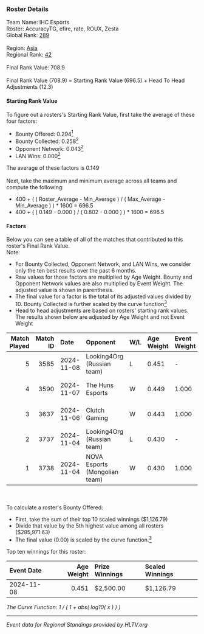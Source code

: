 ### Roster Details<br />
Team Name: IHC Esports<br />
Roster: AccuracyTG, efire, rate, ROUX, Zesta<br />
Global Rank: [289](../../standings_global_2025_02_28.md)<br />
<br />
Region: [Asia]( ../../standings_asia_2025_02_28.md)<br />
Regional Rank: [42]( ../../standings_asia_2025_02_28.md)<br />
<br />
Final Rank Value:  708.9<br />
<br />
Final Rank Value (708.9) = Starting Rank Value (696.5) + Head To Head Adjustments (12.3)<br />

#### Starting Rank Value<br />
To figure out a rosters's Starting Rank Value, first take the average of these four factors:<br />
- Bounty Offered: 0.294[<sup>1</sup>](#table2)
- Bounty Collected: 0.258[<sup>2</sup>](#table1)
- Opponent Network: 0.043[<sup>2</sup>](#table1)
- LAN Wins: 0.000[<sup>2</sup>](#table1)

The average of these factors is 0.149<br />
<br />
Next, take the maximum and minimum average across all teams and compute the following:<br />
- 400 + ( ( Roster_Average - Min_Average ) / ( Max_Average - Min_Average ) ) * 1600 = 696.5
- 400 + ( ( 0.149 - 0.000 ) / ( 0.802 - 0.000 ) ) * 1600 = 696.5


#### Factors<br />
Below you can see a table of all of the matches that contributed to this roster's Final Rank Value.<br />
Note:<br />

- For Bounty Collected, Opponent Network, and LAN Wins, we consider only the ten best results over the past 6 months.
- Raw values for those factors are multiplied by Age Weight. Bounty and Opponent Network values are also multiplied by Event Weight. The adjusted value is shown in parenthesis.
- The final value for a factor is the total of its adjusted values divided by 10. Bounty Collected is further scaled by the curve function[<sup>3</sup>](#curveFunction)
- Head to head adjustments are based on rosters' starting rank values. The results shown below are adjusted by Age Weight and not Event Weight
<span id="table1"></span><br />


| Match Played | Match ID | Date       | Opponent                      | W/L | Age Weight | Event Weight | Bounty Collected | Opponent Network | LAN Wins  | H2H Adj. | Roster                               |
| -: | -: | :- | :- | :- | :- | :- | :- | :- | :- | -: | :- |
|            5 |     3585 | 2024-11-08 | Looking4Org (Russian team)    | L   | 0.451      | -            | -                | -                | -         |    -4.45 | AccuracyTG, efire, rate, ROUX, Zesta |
|            4 |     3590 | 2024-11-07 | The Huns Esports              | W   | 0.449      | 1.000        | 0.029 (0.013)    | 0.854 (0.384)    | 0 (0.000) |    13.55 | AccuracyTG, efire, rate, ROUX, Zesta |
|            3 |     3637 | 2024-11-06 | Clutch Gaming                 | W   | 0.443      | 1.000        | 0.000 (0.000)    | 0.060 (0.027)    | 0 (0.000) |     5.23 | AccuracyTG, efire, rate, ROUX, Zesta |
|            2 |     3737 | 2024-11-04 | Looking4Org (Russian team)    | L   | 0.430      | -            | -                | -                | -         |    -4.28 | AccuracyTG, efire, rate, ROUX, Zesta |
|            1 |     3738 | 2024-11-04 | NOVA Esports (Mongolian team) | W   | 0.430      | 1.000        | 0.000 (0.000)    | 0.042 (0.018)    | 0 (0.000) |     2.29 | AccuracyTG, efire, rate, ROUX, Zesta |

<br />
<span id="table2"></span><br />
To calculate a roster's Bounty Offered:<br />

- First, take the sum of their top 10 scaled winnings ($1,126.79)
- Divide that value by the 5th highest value among all rosters ($285,971.63)
- The final value (0.00) is scaled by the curve function.[<sup>3</sup>](#curveFunction)

Top ten winnings for this roster:<br />

| Event Date | Age Weight | Prize Winnings | Scaled Winnings |
| :- | -: | :- | :- |
| 2024-11-08 |      0.451 | $2,500.00      | $1,126.79       |


<span id="curveFunction"></span>_The Curve Function: 1 / ( 1 + abs( log10( x ) ) )_<br />

---
_Event data for Regional Standings provided by HLTV.org_<br />
